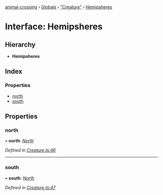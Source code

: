 [animal-crossing](../README.md) › [Globals](../globals.md) › ["Creature"](../modules/_creature_.md) › [Hemipsheres](_creature_.hemipsheres.md)

# Interface: Hemipsheres

## Hierarchy

* **Hemipsheres**

## Index

### Properties

* [north](_creature_.hemipsheres.md#north)
* [south](_creature_.hemipsheres.md#south)

## Properties

###  north

• **north**: *[North](_creature_.north.md)*

*Defined in [Creature.ts:46](https://github.com/Norviah/animal-crossing/blob/02b4c7f/module/types/Creature.ts#L46)*

___

###  south

• **south**: *[North](_creature_.north.md)*

*Defined in [Creature.ts:47](https://github.com/Norviah/animal-crossing/blob/02b4c7f/module/types/Creature.ts#L47)*
